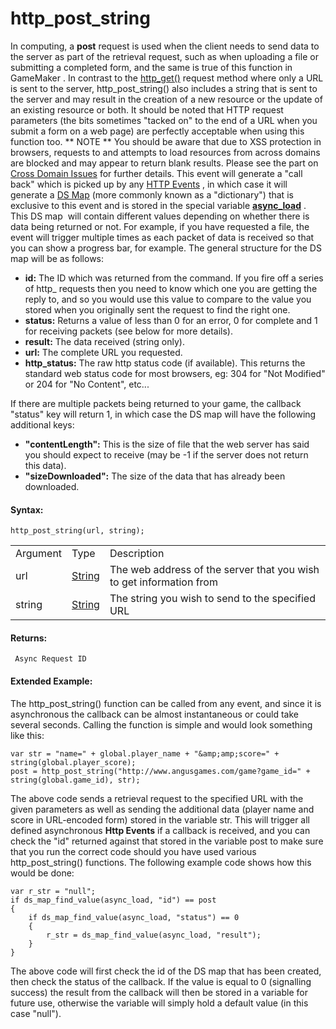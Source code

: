 # http_post_string

In computing, a **post** request is used when the client needs to send
data to the server as part of the retrieval request, such as when
uploading a file or submitting a completed form, and the same is true of
this function in GameMaker . In contrast to the
[http_get()](http_get) request method where only a URL is sent to
the server, http_post_string() also includes a string that is sent to
the server and may result in the creation of a new resource or the
update of an existing resource or both. It should be noted that HTTP
request parameters (the bits sometimes "tacked on" to the end of a URL
when you submit a form on a web page) are perfectly acceptable when
using this function too. ** NOTE ** You should be aware that due to XSS
protection in browsers, requests to and attempts to load resources from
across domains are blocked and may appear to return blank results.
Please see the part on [Cross Domain Issues](HTTP) for further
details. This event will generate a "call back" which is picked up by
any [HTTP
Events](../../../../The_Asset_Editors/Object_Properties/Async_Events/HTTP)
, in which case it will generate a [DS
Map](../../Data_Structures/DS_Maps/DS_Maps) (more commonly known as
a "dictionary") that is exclusive to this event and is stored in the
special variable
[**async_load**](../../../GML_Overview/Variables/Builtin_Global_Variables/async_load)
. This DS map  will contain different values depending on whether there
is data being returned or not. For example, if you have requested a
file, the event will trigger multiple times as each packet of data is
received so that you can show a progress bar, for example. The general
structure for the DS map will be as follows:

-   **id:** The ID which was returned from the command. If you fire off
    a series of http\_ requests then you need to know which one you are
    getting the reply to, and so you would use this value to compare to
    the value you stored when you originally sent the request to find
    the right one.
-   **status:** Returns a value of less than 0 for an error, 0 for
    complete and 1 for receiving packets (see below for more details).
-   **result:** The data received (string only).
-   **url:** The complete URL you requested.
-   **http_status:** The raw http status code (if available). This
    returns the standard web status code for most browsers, eg: 304 for
    "Not Modified" or 204 for "No Content", etc...

If there are multiple packets being returned to your game, the callback
"status" key will return 1, in which case the DS map will have the
following additional keys:

-   **"contentLength":** This is the size of file that the web server
    has said you should expect to receive (may be -1 if the server does
    not return this data).
-   **"sizeDownloaded":** The size of the data that has already been
    downloaded.

#### Syntax:

``` gml
http_post_string(url, string);
```

|          |                                                                           |                                                                     |
|----------|---------------------------------------------------------------------------|---------------------------------------------------------------------|
| Argument | Type                                                                      | Description                                                         |
| url      |  [String](../../../../../GameMaker_Language/GML_Overview/Data_Types)  | The web address of the server that you wish to get information from |
| string   |  [String](../../../../../GameMaker_Language/GML_Overview/Data_Types)  | The string you wish to send to the specified URL                    |

#### Returns:

``` gml
 Async Request ID
```

#### Extended Example:

The http_post_string() function can be called from any event, and since
it is asynchronous the callback can be almost instantaneous or could
take several seconds. Calling the function is simple and would look
something like this:

``` gml
var str = "name=" + global.player_name + "&amp;amp;score=" + string(global.player_score);
post = http_post_string("http://www.angusgames.com/game?game_id=" + string(global.game_id), str);
```

The above code sends a retrieval request to the specified URL with the
given parameters as well as sending the additional data (player name and
score in URL-encoded form) stored in the variable str. This will trigger
all defined asynchronous **Http Events** if a callback is received, and
you can check the "id" returned against that stored in the variable post
to make sure that you run the correct code should you have used various
http_post_string() functions. The following example code shows how this
would be done:

``` gml
var r_str = "null";
if ds_map_find_value(async_load, "id") == post
{
    if ds_map_find_value(async_load, "status") == 0
    {
        r_str = ds_map_find_value(async_load, "result");
    }
}
```

The above code will first check the id of the DS map that has been
created, then check the status of the callback. If the value is equal to
0 (signalling success) the result from the callback will then be stored
in a variable for future use, otherwise the variable will simply hold a
default value (in this case "null").
